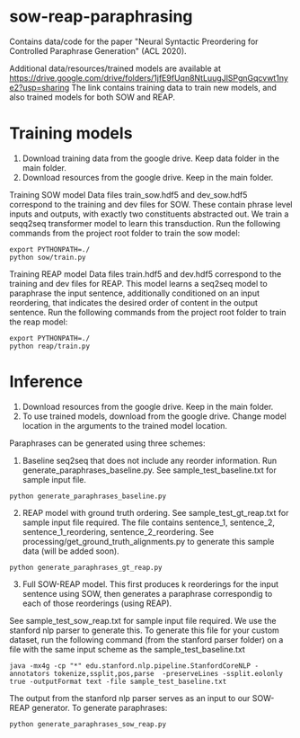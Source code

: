 # sow-reap-paraphrasing
Contains data/code for the paper "Neural Syntactic Preordering for Controlled Paraphrase Generation" (ACL 2020).

Additional data/resources/trained models are available at https://drive.google.com/drive/folders/1jfE9fUqn8NtLuugJlSPgnGqcvwt1nye2?usp=sharing
The link contains training data to train new models, and also trained models for both SOW and REAP.

# Training models
1. Download training data from the google drive. Keep data folder in the main folder. 
2. Download resources from the google drive. Keep in the main folder.

Training SOW model
Data files train_sow.hdf5 and dev_sow.hdf5 correspond to the training and dev files for SOW. These contain phrase level inputs and outputs, with exactly two constituents abstracted out. We train a seqq2seq transformer model to learn this transduction. Run the following commands from the project root folder to train the sow model:

```
export PYTHONPATH=./
python sow/train.py
```

Training REAP model
Data files train.hdf5 and dev.hdf5 correspond to the training and dev files for REAP. This model learns a seq2seq model to paraphrase the input sentence, additionally conditioned on an input reordering, that indicates the desired order of content in the output sentence. Run the following commands from the project root folder to train the reap model:

```
export PYTHONPATH=./
python reap/train.py
```

# Inference
1. Download resources from the google drive. Keep in the main folder.
2. To use trained models, download from the google drive. Change model location in the arguments to the trained model location.

Paraphrases can be generated using three schemes:
1. Baseline seq2seq that does not include any reorder information. Run generate_paraphrases_baseline.py. See sample_test_baseline.txt for sample input file. 

```python generate_paraphrases_baseline.py```

2. REAP model with ground truth ordering. See sample_test_gt_reap.txt for sample input file required. The file contains sentence_1, sentence_2, sentence_1_reordering, sentence_2_reordering. See processing/get_ground_truth_alignments.py to generate this sample data (will be added soon).

```python generate_paraphrases_gt_reap.py```

3. Full SOW-REAP model. This first produces k reorderings for the input sentence using SOW, then generates a paraphrase correspondig to each of those reorderings (using REAP). 

See sample_test_sow_reap.txt for sample input file required. We use the stanford nlp parser to generate this. To generate this file for your custom dataset, run the following command (from the stanford parser folder) on a file with the same input scheme as the sample_test_baseline.txt

```java -mx4g -cp "*" edu.stanford.nlp.pipeline.StanfordCoreNLP -annotators tokenize,ssplit,pos,parse  -preserveLines -ssplit.eolonly true -outputFormat text -file sample_test_baseline.txt```

The output from the stanford nlp parser serves as an input to our SOW-REAP generator. To generate paraphrases: 

```python generate_paraphrases_sow_reap.py```





